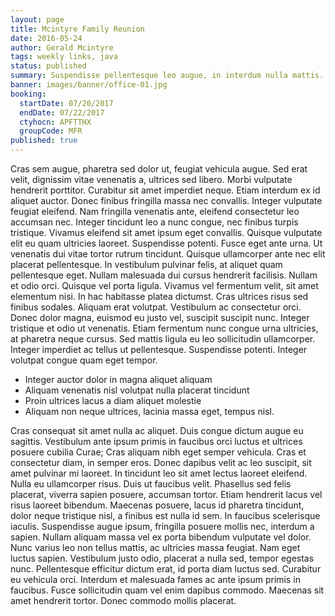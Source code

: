 ```yaml
---
layout: page
title: Mcintyre Family Reunion
date: 2016-05-24
author: Gerald Mcintyre
tags: weekly links, java
status: published
summary: Suspendisse pellentesque leo augue, in interdum nulla mattis.
banner: images/banner/office-01.jpg
booking:
  startDate: 07/20/2017
  endDate: 07/22/2017
  ctyhocn: APFTTHX
  groupCode: MFR
published: true
---
```

Cras sem augue, pharetra sed dolor ut, feugiat vehicula augue. Sed erat velit, dignissim vitae venenatis a, ultrices sed libero. Morbi vulputate hendrerit porttitor. Curabitur sit amet imperdiet neque. Etiam interdum ex id aliquet auctor. Donec finibus fringilla massa nec convallis. Integer vulputate feugiat eleifend. Nam fringilla venenatis ante, eleifend consectetur leo accumsan nec. Integer tincidunt leo a nunc congue, nec finibus turpis tristique. Vivamus eleifend sit amet ipsum eget convallis. Quisque vulputate elit eu quam ultricies laoreet. Suspendisse potenti. Fusce eget ante urna. Ut venenatis dui vitae tortor rutrum tincidunt. Quisque ullamcorper ante nec elit placerat pellentesque. In vestibulum pulvinar felis, at aliquet quam pellentesque eget.
Nullam malesuada dui cursus hendrerit facilisis. Nullam et odio orci. Quisque vel porta ligula. Vivamus vel fermentum velit, sit amet elementum nisi. In hac habitasse platea dictumst. Cras ultrices risus sed finibus sodales. Aliquam erat volutpat. Vestibulum ac consectetur orci. Donec dolor magna, euismod eu justo vel, suscipit suscipit nunc. Integer tristique et odio ut venenatis. Etiam fermentum nunc congue urna ultricies, at pharetra neque cursus. Sed mattis ligula eu leo sollicitudin ullamcorper. Integer imperdiet ac tellus ut pellentesque. Suspendisse potenti. Integer volutpat congue quam eget tempor.

* Integer auctor dolor in magna aliquet aliquam
* Aliquam venenatis nisl volutpat nulla placerat tincidunt
* Proin ultrices lacus a diam aliquet molestie
* Aliquam non neque ultrices, lacinia massa eget, tempus nisl.

Cras consequat sit amet nulla ac aliquet. Duis congue dictum augue eu sagittis. Vestibulum ante ipsum primis in faucibus orci luctus et ultrices posuere cubilia Curae; Cras aliquam nibh eget semper vehicula. Cras et consectetur diam, in semper eros. Donec dapibus velit ac leo suscipit, sit amet pulvinar mi laoreet. In tincidunt leo sit amet lectus laoreet eleifend. Nulla eu ullamcorper risus. Duis ut faucibus velit. Phasellus sed felis placerat, viverra sapien posuere, accumsan tortor. Etiam hendrerit lacus vel risus laoreet bibendum. Maecenas posuere, lacus id pharetra tincidunt, dolor neque tristique nisl, a finibus est nulla id sem. In faucibus scelerisque iaculis. Suspendisse augue ipsum, fringilla posuere mollis nec, interdum a sapien. Nullam aliquam massa vel ex porta bibendum vulputate vel dolor.
Nunc varius leo non tellus mattis, ac ultricies massa feugiat. Nam eget luctus sapien. Vestibulum justo odio, placerat a nulla sed, tempor egestas nunc. Pellentesque efficitur dictum erat, id porta diam luctus sed. Curabitur eu vehicula orci. Interdum et malesuada fames ac ante ipsum primis in faucibus. Fusce sollicitudin quam vel enim dapibus commodo. Maecenas sit amet hendrerit tortor. Donec commodo mollis placerat.
